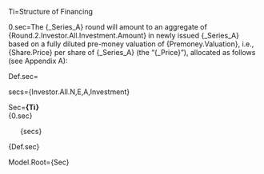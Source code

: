 Ti=Structure of Financing

0.sec=The {_Series_A} round will amount to an aggregate of {Round.2.Investor.All.Investment.Amount} in newly issued {_Series_A} based on a fully diluted pre-money valuation of {Premoney.Valuation}, i.e., {Share.Price} per share of {_Series_A} (the “{_Price}”), allocated as follows (see Appendix A):

Def.sec=</i>

secs={Investor.All.N,E,A,Investment}

Sec=<b>{Ti}</b><br>{0.sec}<ul type="none"><li>{secs}</ul>{Def.sec}

Model.Root={Sec}